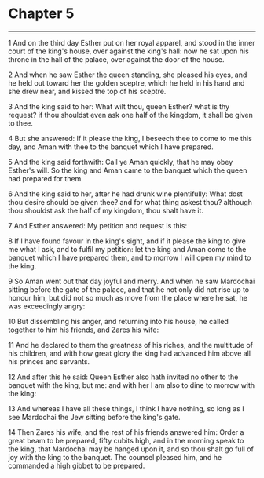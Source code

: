 # Chapter 5

***

1 And on the third day Esther put on her royal apparel, and stood in the inner court of the king's house, over against the king's hall: now he sat upon his throne in the hall of the palace, over against the door of the house.

2 And when he saw Esther the queen standing, she pleased his eyes, and he held out toward her the golden sceptre, which he held in his hand and she drew near, and kissed the top of his sceptre.

3 And the king said to her: What wilt thou, queen Esther? what is thy request? if thou shouldst even ask one half of the kingdom, it shall be given to thee.

4 But she answered: If it please the king, I beseech thee to come to me this day, and Aman with thee to the banquet which I have prepared.

5 And the king said forthwith: Call ye Aman quickly, that he may obey Esther's will. So the king and Aman came to the banquet which the queen had prepared for them.

6 And the king said to her, after he had drunk wine plentifully: What dost thou desire should be given thee? and for what thing askest thou? although thou shouldst ask the half of my kingdom, thou shalt have it.

7 And Esther answered: My petition and request is this:

8 If I have found favour in the king's sight, and if it please the king to give me what I ask, and to fulfil my petition: let the king and Aman come to the banquet which I have prepared them, and to morrow I will open my mind to the king.

9 So Aman went out that day joyful and merry. And when he saw Mardochai sitting before the gate of the palace, and that he not only did not rise up to honour him, but did not so much as move from the place where he sat, he was exceedingly angry:

10 But dissembling his anger, and returning into his house, he called together to him his friends, and Zares his wife:

11 And he declared to them the greatness of his riches, and the multitude of his children, and with how great glory the king had advanced him above all his princes and servants.

12 And after this he said: Queen Esther also hath invited no other to the banquet with the king, but me: and with her I am also to dine to morrow with the king:

13 And whereas I have all these things, I think I have nothing, so long as I see Mardochai the Jew sitting before the king's gate.

14 Then Zares his wife, and the rest of his friends answered him: Order a great beam to be prepared, fifty cubits high, and in the morning speak to the king, that Mardochai may be hanged upon it, and so thou shalt go full of joy with the king to the banquet. The counsel pleased him, and he commanded a high gibbet to be prepared.

